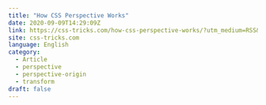 ```yaml
---
title: "How CSS Perspective Works"
date: 2020-09-09T14:29:09Z
link: https://css-tricks.com/how-css-perspective-works/?utm_medium=RSS&utm_source=news.12bit.vn
site: css-tricks.com
language: English
category:
  - Article
  - perspective
  - perspective-origin
  - transform
draft: false
---
```

